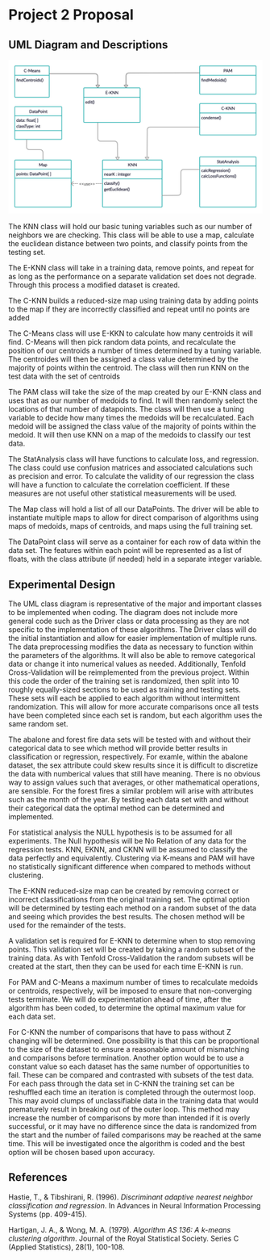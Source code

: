 # Project 2 Proposal

## UML Diagram and Descriptions

![uml diagram](p2UML.png)

The KNN class will hold our basic tuning variables such as our number of neighbors we are checking. This class will be able to use a map, calculate the euclidean distance between two points, and classify points from the testing set. 


The E-KNN class will take in a training data, remove points, and repeat for as long as the performance on a separate validation set does not degrade. Through this process a modified dataset is created. 


The C-KNN builds a reduced-size map using training data by adding points to the map if they are incorrectly classified and repeat until no points are added


The C-Means class will use E-KKN to calculate how many centroids it will find. C-Means will then pick random data points, and recalculate the position of our centroids a number of times determined by a tuning variable. The centroides will then be assigned a class value determined by the majority of points within the centroid. The class will then run KNN on the test data with the set of centroids


The PAM class will take the size of the map created by our E-KNN class and uses that as our number of medoids to find. It will then randomly select the locations of that number of datapoints. The class will then use a tuning variable to decide how many times the medoids will be recalculated. Each medoid will be assigned the class value of the majority of points within the medoid. It will then use KNN on a map of the medoids to classify our test data. 


The StatAnalysis class will have functions to calculate loss, and regression. The class could use confusion matrices and associated calculations such as precision and error. To calculate the validity of our regression the class will have a function to calculate the correlation coefficient. If these measures are not useful other statistical measurements will be used.


The Map class will hold a list of all our DataPoints. The driver will be able to instantiate multiple maps to allow for direct comparison of algorithms using maps of medoids, maps of centroids, and maps using the full training set.

The DataPoint class will serve as a container for each row of data within the data set. The features within each point will be represented as a list of floats, with the class attribute (if needed) held in a separate integer variable.






## Experimental Design 

The UML class diagram is representative of the major and important classes to be implemented when coding. The diagram does not include more general code such as the Driver class or data processing as they are not specific to the implementation of these algorithms. The Driver class will do the initial instantiation and allow for easier implementation of multiple runs. The data preprocessing modifies the data as necessary to function within the parameters of the algorithms. It will also be able to remove categorical data or change it into numerical values as needed. Additionally, Tenfold Cross-Validation will be reimplemented from the previous project. Within this code the order of the training set is randomized, then split into 10 roughly equally-sized sections to be used as training and testing sets. These sets will each be applied to each algorithm without intermittent randomization. This will allow for more accurate comparisons once all tests have been completed since each set is random, but each algorithm uses the same random set. 

The abalone and forest fire data sets will be tested with and without their categorical data to see which method will provide better results in classification or regression, respectively. For examle, within the abalone dataset, the sex attribute could skew results since it is difficult to discretize the data with numberical values that still have meaning. There is no obvious way to assign values such that averages, or other mathematical operations, are sensible. For the forest fires a similar problem will arise with attributes such as the month of the year. By testing each data set with and without their categorical data the optimal method can be determined and implemented. 

For statistical analysis the NULL hypothesis is to be assumed for all experiments. The Null hypothesis will be No Relation of any data for the regression tests. KNN, EKNN, and CKNN will be assumed to classify the data perfectly and equivalently.  Clustering via K-means and PAM will have no statistically significant difference when compared to methods without clustering. 

The E-KNN reduced-size map can be created by removing correct or incorrect classifications from the original training set. The optimal option will be determined by testing each method on a random subset of the data and seeing which provides the best results. The chosen method will be used for the remainder of the tests. 

A validation set is required for E-KNN to determine when to stop removing points. This validation set will be created by taking a random subset of the training data. As with Tenfold Cross-Validation the random subsets will be created at the start, then they can be used for each time E-KNN is run. 

For PAM and C-Means a maximum number of times to recalculate medoids or centroids, respectively, will be imposed to ensure that non-converging tests terminate. We will do experimentation ahead of time, after the algorithm has been coded, to determine the optimal maximum value for each data set. 

For C-KNN the number of comparisons that have to pass without Z changing will be determined. One possibility is that this can be proportional to the size of the dataset to ensure a reasonable amount of mismatching and comparisons before termination. Another option would be to use a constant value so each dataset has the same number of opportunities to fail. These can be compared and contrasted with subsets of the test data. For each pass through the data set in C-KNN the training set can be reshuffled each time an iteration is completed through the outermost loop. This may avoid clumps of unclassifiable data in the training data that would prematurely result in breaking out of the outer loop. This method may increase the number of comparisons by more than intended if it is overly successful, or it may have no difference since the data is randomized from the start and the number of failed comparisons may be reached at the same time. This will be investigated once the algorithm is coded and the best option will be chosen based upon accuracy. 



## References

Hastie, T., & Tibshirani, R. (1996). *Discriminant adaptive nearest neighbor classification and regression*. In Advances in Neural Information Processing Systems (pp. 409-415).


Hartigan, J. A., & Wong, M. A. (1979). *Algorithm AS 136: A k-means clustering algorithm*. Journal of the Royal Statistical Society. Series C (Applied Statistics), 28(1), 100-108.
